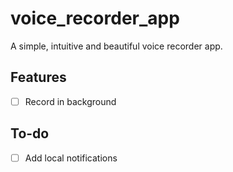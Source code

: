 # voice_recorder_app

A simple, intuitive and beautiful voice recorder app.

## Features

- [ ] Record in background

## To-do

- [ ] Add local notifications